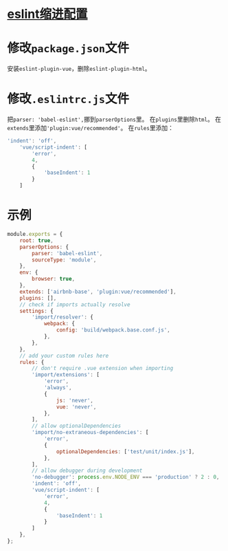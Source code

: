 # [eslint缩进配置](https://segmentfault.com/q/1010000013682009)

# 修改`package.json`文件

安装`eslint-plugin-vue`，删除`eslint-plugin-html`。

# 修改`.eslintrc.js`文件

把`parser: 'babel-eslint',`挪到`parserOptions`里。
在`plugins`里删除`html`。
在`extends`里添加`'plugin:vue/recommended'`。
在`rules`里添加：

```js
'indent': 'off',
    'vue/script-indent': [
        'error',
        4,
        {
            'baseIndent': 1
        }
    ]
```



# 示例



```js
module.exports = {
    root: true,
    parserOptions: {
        parser: 'babel-eslint',
        sourceType: 'module',
    },
    env: {
        browser: true,
    },
    extends: ['airbnb-base', 'plugin:vue/recommended'],
    plugins: [],
    // check if imports actually resolve
    settings: {
        'import/resolver': {
            webpack: {
                config: 'build/webpack.base.conf.js',
            },
        },
    },
    // add your custom rules here
    rules: {
        // don't require .vue extension when importing
        'import/extensions': [
            'error',
            'always',
            {
                js: 'never',
                vue: 'never',
            },
        ],
        // allow optionalDependencies
        'import/no-extraneous-dependencies': [
            'error',
            {
                optionalDependencies: ['test/unit/index.js'],
            },
        ],
        // allow debugger during development
        'no-debugger': process.env.NODE_ENV === 'production' ? 2 : 0,
        'indent': 'off',
        'vue/script-indent': [
            'error',
            4,
            {
                'baseIndent': 1
            }
        ]
    },
};
```